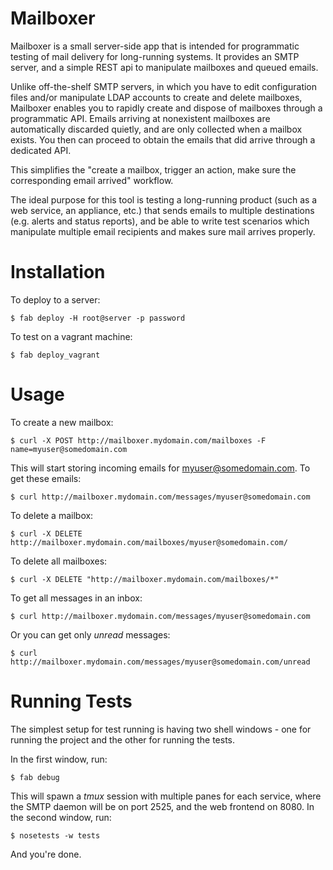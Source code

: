 Mailboxer
========

Mailboxer is a small server-side app that is intended for programmatic testing of mail delivery for long-running systems. It provides an SMTP server, and a simple REST api to manipulate mailboxes and queued emails.

Unlike off-the-shelf SMTP servers, in which you have to edit configuration files and/or manipulate LDAP accounts to create and delete mailboxes, Mailboxer enables you to rapidly create and dispose of mailboxes through a programmatic API. Emails arriving at nonexistent mailboxes are automatically discarded quietly, and are only collected when a mailbox exists. You then can proceed to obtain the emails that did arrive through a dedicated API.

This simplifies the "create a mailbox, trigger an action, make sure the corresponding email arrived" workflow.

The ideal purpose for this tool is testing a long-running product (such as a web service, an appliance, etc.) that sends emails to multiple destinations (e.g. alerts and status reports), and be able to write test scenarios which manipulate multiple email recipients and makes sure mail arrives properly.

Installation
============

To deploy to a server:

    $ fab deploy -H root@server -p password

To test on a vagrant machine:

    $ fab deploy_vagrant


Usage
=====

To create a new mailbox:

    $ curl -X POST http://mailboxer.mydomain.com/mailboxes -F name=myuser@somedomain.com

This will start storing incoming emails for myuser@somedomain.com. To get these emails:

    $ curl http://mailboxer.mydomain.com/messages/myuser@somedomain.com

To delete a mailbox:

    $ curl -X DELETE http://mailboxer.mydomain.com/mailboxes/myuser@somedomain.com/

To delete all mailboxes:

    $ curl -X DELETE "http://mailboxer.mydomain.com/mailboxes/*"

To get all messages in an inbox:

    $ curl http://mailboxer.mydomain.com/messages/myuser@somedomain.com

Or you can get only *unread* messages:

    $ curl http://mailboxer.mydomain.com/messages/myuser@somedomain.com/unread

Running Tests
=============

The simplest setup for test running is having two shell windows - one for running the project and the other for running the tests.

In the first window, run:

    $ fab debug

This will spawn a *tmux* session with multiple panes for each service, where the SMTP daemon will be on port 2525, and the web frontend on 8080. In the second window, run:

    $ nosetests -w tests

And you're done.